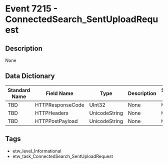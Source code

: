 # Event 7215 - ConnectedSearch_SentUploadRequest

## Description
None

## Data Dictionary
|Standard Name|Field Name|Type|Description|Sample Value|
|---|---|---|---|---|
|TBD|HTTPResponseCode|UInt32|None|`None`|
|TBD|HTTPHeaders|UnicodeString|None|`None`|
|TBD|HTTPPostPayload|UnicodeString|None|`None`|

## Tags
* etw_level_Informational
* etw_task_ConnectedSearch_SentUploadRequest